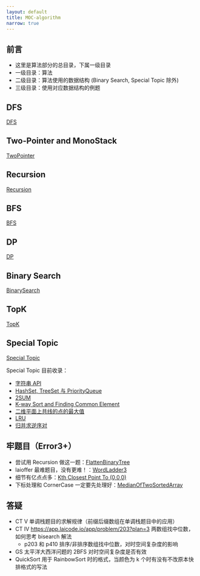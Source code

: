 ```yaml
---
layout: default
title: MOC-algorithm
narrow: true
---
```


## 前言

- 这里是算法部分的总目录，下属一级目录
- 一级目录：算法
- 二级目录：算法使用的数据结构 (Binary Search, Special Topic 除外)
- 三级目录：使用对应数据结构的例题

## DFS

[DFS](/algorithmn-notes/dfs.html)

## Two-Pointer and MonoStack

[TwoPointer](/algorithmn-notes/twopointer.html)

## Recursion

[Recursion](/algorithmn-notes/recursion.html)

## BFS

[BFS](/algorithmn-notes/bfs.html)

## DP

[DP](/algorithmn-notes/dp.html)

## Binary Search

[BinarySearch](/algorithmn-notes/binarysearch.html)

## TopK

[TopK](/algorithmn-notes/topk.html)

## Special Topic

[Special Topic](/algorithmn-notes/special-topic.html)

Special Topic 目前收录：

- [字符串 API](app://obsidian.md/index.html#%E5%AD%97%E7%AC%A6%E4%B8%B2API)
- [HashSet, TreeSet 与 PriorityQueue](app://obsidian.md/index.html#HashSet,%20TreeSet%20%E4%B8%8E%20PriorityQueue)
- [2SUM](app://obsidian.md/index.html#2SUM)
- [K-way Sort and Finding Common Element](app://obsidian.md/index.html#K-way%20Sort%20and%20Finding%20Common%20Element)
- [二维平面上共线的点的最大值](app://obsidian.md/index.html#%E4%BA%8C%E7%BB%B4%E5%B9%B3%E9%9D%A2%E4%B8%8A%E5%85%B1%E7%BA%BF%E7%9A%84%E7%82%B9%E7%9A%84%E6%9C%80%E5%A4%A7%E5%80%BC)
- [LRU](app://obsidian.md/index.html#LRU)
- [归并求逆序对](app://obsidian.md/index.html#%E5%BD%92%E5%B9%B6%E6%B1%82%E9%80%86%E5%BA%8F%E5%AF%B9)

## 牢题目（Error3+）

- 尝试用 Recursion 做这一题：[FlattenBinaryTree](/algorithmn-notes/flattenbinarytree.html)
- laioffer 最难题目，没有更难！：[WordLadder3](/algorithmn-notes/wordladder3.html)
- 细节有亿点点多：[Kth Closest Point To (0,0,0)](/algorithmn-notes/kth-closest-point-to-0-0-0.html)
- 下标处理和 CornerCase 一定要先处理好：[MedianOfTwoSortedArray](/algorithmn-notes/medianoftwosortedarray.html)

## 答疑

- CT V 单调栈题目的求解规律（前缀后缀数组在单调栈题目中的应用）
- CT IV https://app.laicode.io/app/problem/203?plan=3 两数组找中位数，如何思考 bisearch 解法
  - p203 和 p410 排序/非排序数组找中位数，对时空间复杂度的影响
- GS 太平洋大西洋问题的 2BFS 对时空间复杂度是否有效
- QuickSort 用于 RainbowSort 时的格式，当颜色为 k 个时有没有不改原本快排格式的写法
